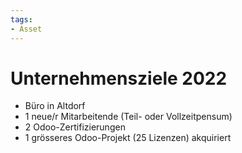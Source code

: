 ```yaml
---
tags:
- Asset
---
```

# Unternehmensziele 2022

 * Büro in Altdorf
* 1 neue/r Mitarbeitende (Teil- oder Vollzeitpensum)
* 2 Odoo-Zertifizierungen
* 1 grösseres Odoo-Projekt (25 Lizenzen) akquiriert
